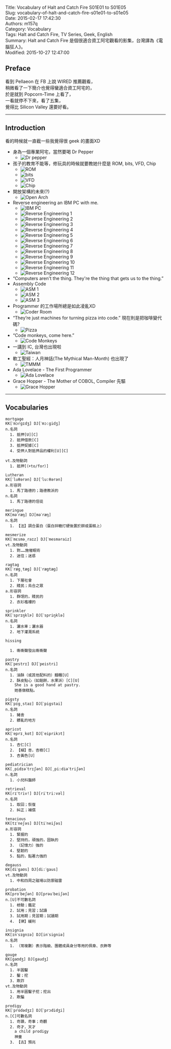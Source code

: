 Title: Vocabulary of Halt and Catch Fire S01E01 to S01E05  
Slug: vocabulary-of-halt-and-catch-fire-s01e01-to-s01e05  
Date: 2015-02-17 17:42:30  
Authors: m157q  
Category: Vocabulary  
Tags: Halt and Catch Fire, TV Series, Geek, English  
Summary: Halt and Catch Fire 是個很適合資工阿宅觀看的影集，台灣譯為《電腦狂人》。  
Modified: 2015-10-27 12:47:00  
  
  
## Preface  
  
看到 Pellaeon 在 FB 上說 WIRED 推薦觀看，  
稍微看了一下簡介也覺得蠻適合資工阿宅的，  
於是就到 Popcorn-Time 上看了，  
一看就停不下來，看了五集，  
覺得比 Silicon Valley 還要好看。  
  
---  
  
## Introduction  
  
看的時候就一直截一些我覺得很 geek 的畫面XD  
  
+ 身為一個專業阿宅，當然要喝 Dr Pepper  
    + ![Dr pepper](/files/vocabularies-in-halt-and-catch-fire-s01e01-to-s01e05/drpepper.png)  
+ 孩子的教育不能等，修玩具的時候就要教她什麼是 ROM, bits, VFD, Chip  
    + ![ROM](/files/vocabularies-in-halt-and-catch-fire-s01e01-to-s01e05/toy_rom.png)  
    + ![bits](/files/vocabularies-in-halt-and-catch-fire-s01e01-to-s01e05/toy_bits.png)  
    + ![VFD](/files/vocabularies-in-halt-and-catch-fire-s01e01-to-s01e05/toy_vfd.png)  
    + ![Chip](/files/vocabularies-in-halt-and-catch-fire-s01e01-to-s01e05/toy_chip.png)  
+ 開放架構的未來(?)  
    + ![Open Arch](/files/vocabularies-in-halt-and-catch-fire-s01e01-to-s01e05/openarch.png)  
+ Reverse engineering an IBM PC with me.  
    + ![IBM PC](/files/vocabularies-in-halt-and-catch-fire-s01e01-to-s01e05/ibmpc.png)  
    + ![Reverse Engineering 1](/files/vocabularies-in-halt-and-catch-fire-s01e01-to-s01e05/re1.png)  
    + ![Reverse Engineering 2](/files/vocabularies-in-halt-and-catch-fire-s01e01-to-s01e05/re2.png)  
    + ![Reverse Engineering 3](/files/vocabularies-in-halt-and-catch-fire-s01e01-to-s01e05/re3.png)  
    + ![Reverse Engineering 4](/files/vocabularies-in-halt-and-catch-fire-s01e01-to-s01e05/re4.png)  
    + ![Reverse Engineering 5](/files/vocabularies-in-halt-and-catch-fire-s01e01-to-s01e05/re5.png)  
    + ![Reverse Engineering 6](/files/vocabularies-in-halt-and-catch-fire-s01e01-to-s01e05/re6.png)  
    + ![Reverse Engineering 7](/files/vocabularies-in-halt-and-catch-fire-s01e01-to-s01e05/re7.png)  
    + ![Reverse Engineering 8](/files/vocabularies-in-halt-and-catch-fire-s01e01-to-s01e05/re8.png)  
    + ![Reverse Engineering 9](/files/vocabularies-in-halt-and-catch-fire-s01e01-to-s01e05/re9.png)  
    + ![Reverse Engineering 10](/files/vocabularies-in-halt-and-catch-fire-s01e01-to-s01e05/re10.png)  
    + ![Reverse Engineering 11](/files/vocabularies-in-halt-and-catch-fire-s01e01-to-s01e05/re11.png)  
    + ![Reverse Engineering 12](/files/vocabularies-in-halt-and-catch-fire-s01e01-to-s01e05/re12.png)  
+ “Computers aren't the thing. They're the thing that gets us to the thing.”  
+ Assembly Code  
    + ![ASM 1](/files/vocabularies-in-halt-and-catch-fire-s01e01-to-s01e05/asm1.png)  
    + ![ASM 2](/files/vocabularies-in-halt-and-catch-fire-s01e01-to-s01e05/asm2.png)  
    + ![ASM 3](/files/vocabularies-in-halt-and-catch-fire-s01e01-to-s01e05/asm3.png)  
+ Programmer 的工作場所總是如此凌亂XD  
    + ![Coder Room](/files/vocabularies-in-halt-and-catch-fire-s01e01-to-s01e05/coderroom.png)  
+ “They’re just machines for turning pizza into code.” 現在則是把咖啡變代碼?  
    + ![Pizza](/files/vocabularies-in-halt-and-catch-fire-s01e01-to-s01e05/pizza.png)  
+ “Code monkeys, come here.”  
    + ![Code Monkeys](/files/vocabularies-in-halt-and-catch-fire-s01e01-to-s01e05/codemonkeys.png)  
+ 一講到 IC, 台灣也出現啦  
    + ![Taiwan](/files/vocabularies-in-halt-and-catch-fire-s01e01-to-s01e05/taiwan.png)  
+ 軟工聖經：人月神話(The Mythical Man-Month) 也出現了  
    + ![TMMM](/files/vocabularies-in-halt-and-catch-fire-s01e01-to-s01e05/tmmm.png)  
+ Ada Lovelace - The First Programmer  
    + ![Ada Lovelace](/files/vocabularies-in-halt-and-catch-fire-s01e01-to-s01e05/adalovelace.png)  
+ Grace Hopper - The Mother of COBOL, Compiler 先驅  
    + ![Grace Hopper](/files/vocabularies-in-halt-and-catch-fire-s01e01-to-s01e05/gracehopper.png)  
  
---  
  
## Vocabularies  
  
```  
mortgage  
KK[ˋmɔrgɪdʒ] DJ[ˋmɔ:gidʒ]  
n.名詞  
  1. 抵押[U][C]  
  2. 抵押借款[C]  
  3. 抵押契據[C]  
  4. 受押人對抵押品的權利[U][C]  
  
vt.及物動詞  
  1. 抵押[（+to/for）]  
```  
```  
Lutheran  
KK[ˋluθərən] DJ[ˋlu:θərən]  
a.形容詞  
  1. 馬丁路德的；路德教派的  
n.名詞  
  1. 馬丁路德的信徒  
```  
```  
meringue  
KK[məˋræŋ] DJ[məˋræŋ]  
n.名詞  
  1. 【法】調合蛋白（蛋白拌糖打硬後置於餅或蛋糕上）  
```  
```  
mesmerize  
KK[ˋmɛsmə͵raɪz] DJ[ˋmesməraiz]  
vt.及物動詞  
  1. 對……施催眠術  
  2. 迷住；迷惑  
```  
```  
ragtag  
KK[ˋræg͵tæg] DJ[ˋrægtæg]  
n.名詞  
  1. 下層社會  
  2. 賤民；烏合之眾  
a.形容詞  
  1. 群氓的，賤民的  
  2. 衣衫襤褸的  
```  
```  
sprinkler  
KK[ˋsprɪŋklɚ] DJ[ˋspriŋklə]  
n.名詞  
  1. 灑水車；灑水器  
  2. 地下灌溉系統  
```  
```  
hissing  
  
  1. 嘶嘶聲發出嘶嘶聲  
```  
```  
pastry  
KK[ˋpestrɪ] DJ[ˋpeistri]  
n.名詞  
  1. 油酥（或其他配料的）麵糰[U]  
  2. 酥皮點心（如餡餅，水果派）[C][U]  
    She is a good hand at pastry.  
    她善做糕點。  
```  
```  
pigsty  
KK[ˋpɪg͵staɪ] DJ[ˋpigstai]  
n.名詞  
  1. 豬舍  
  2. 髒亂的地方  
```  
```  
apricot  
KK[ˋeprɪ͵kɑt] DJ[ˋeiprikɔt]  
n.名詞  
  1. 杏仁[C]  
  2. 【植】杏，杏樹[C]  
  3. 杏黃色[U]  
```  
```  
pediatrician  
KK[͵pidɪəˋtrɪʃən] DJ[͵pi:diəˋtriʃən]  
n.名詞  
  1. 小兒科醫師  
```  
```  
retrieval  
KK[rɪˋtriv!] DJ[riˋtri:vəl]  
n.名詞  
  1. 取回；恢復  
  2. 糾正；補償  
```  
```  
tenacious  
KK[tɪˋneʃəs] DJ[tiˋneiʃəs]  
a.形容詞  
  1. 緊握的  
  2. 堅持的，頑強的，固執的  
  3. （記憶力）強的  
  4. 堅韌的  
  5. 黏的，黏著力強的  
```  
```  
degauss  
KK[diˋgaʊs] DJ[di:ˋgaus]  
vt.及物動詞  
  1. 中和四周之磁場以防禦磁雷  
```  
```  
probation  
KK[proˋbeʃən] DJ[prəuˋbeiʃən]  
n.[U]不可數名詞  
  1. 檢驗；鑑定  
  2. 試用；見習；試讀  
  3. 試用期；見習期；試讀期  
  4. 【律】緩刑  
```  
```  
insignia  
KK[ɪnˋsɪgnɪə] DJ[inˋsigniə]  
n.名詞  
  1. （常複數）表示階級、團體成員身分等用的佩章、衣飾等  
```  
```  
gouge  
KK[gaʊdʒ] DJ[gaudʒ]  
n.名詞  
  1. 半圓鑿  
  2. 鑿；挖  
  3. 欺詐  
vt.及物動詞  
  1. 用半圓鑿子挖；挖出  
  2. 欺騙  
```  
```  
prodigy  
KK[ˋprɑdədʒɪ] DJ[ˋprɔdidʒi]  
n.[C]可數名詞  
  1. 奇蹟，奇事；奇觀  
  2. 奇才，天才  
    a child prodigy  
    神童  
  3. 【古】預兆  
```  
